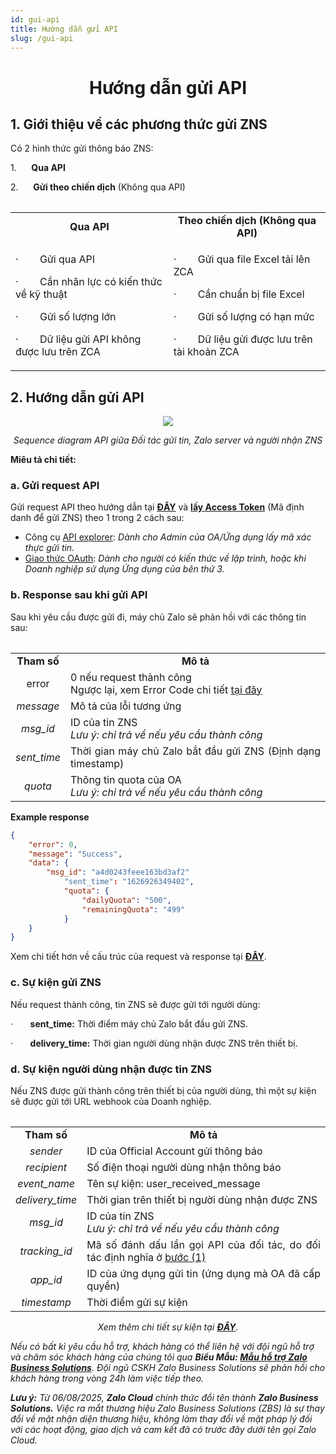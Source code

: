 ```yaml
---
id: gui-api
title: Hướng dẫn gửi API
slug: /gui-api
---
```


# <p align ="center">Hướng dẫn gửi API</p>


## 1. Giới thiệu về các phương thức gửi ZNS


Có 2 hình thức gửi thông báo ZNS: 

1.      **Qua API** 

2.      **Gửi theo chiến dịch** (Không qua API)

<div class="table" align="center">
    <table>
<table><tbody><tr><td style="text-align:center;"><strong>Qua API</strong></td><td style="text-align:center;"><strong>Theo chiến dịch (Không qua API)</strong></td></tr><tr><td><p>·&nbsp;&nbsp;&nbsp;&nbsp;&nbsp;&nbsp; &nbsp;Gửi qua API</p><p>·&nbsp;&nbsp;&nbsp;&nbsp;&nbsp;&nbsp; &nbsp;Cần nhân lực có kiến thức về kỹ thuật&nbsp;</p><p>·&nbsp;&nbsp;&nbsp;&nbsp;&nbsp;&nbsp; &nbsp;Gửi số lượng lớn&nbsp;</p><p>·&nbsp;&nbsp;&nbsp;&nbsp;&nbsp;&nbsp; &nbsp;Dữ liệu gửi API không được lưu trên ZCA</p></td><td><p>·&nbsp;&nbsp;&nbsp;&nbsp;&nbsp;&nbsp; &nbsp;Gửi qua file Excel tải lên ZCA</p><p>·&nbsp;&nbsp;&nbsp;&nbsp;&nbsp;&nbsp; &nbsp;Cần chuẩn bị file Excel&nbsp;</p><p>·&nbsp;&nbsp;&nbsp;&nbsp;&nbsp;&nbsp; &nbsp;Gửi số lượng có hạn mức</p><p>·&nbsp;&nbsp;&nbsp;&nbsp;&nbsp;&nbsp; &nbsp;Dữ liệu gửi được lưu trên tài khoản ZCA</p></td></tr></tbody></table>
</div>


## 2. Hướng dẫn gửi API

<p align="center">
  <img src="https://stc-oa.zdn.vn/uploads/046b14d8a00bee14b617f6dc541a2bd0.png" />
</p>


_<p align="center">Sequence diagram API giữa Đối tác gửi tin, Zalo server và người nhận ZNS</p>_


**Miêu tả chi tiết:**

### a. Gửi request API

Gửi request API theo hướng dẫn tại [**ĐÂY**](https://developers.zalo.me/docs/zalo-notification-service/gui-tin-zns/gui-zns) và [**lấy Access Token**](https://stc-developers.zdn.vn/docs/v2/official-account/bat-dau/xac-thuc-va-uy-quyen-cho-ung-dung-new) (Mã định danh để gửi ZNS) theo 1 trong 2 cách sau:


*   Công cụ [API explorer](https://developers.zalo.me/docs/api/official-account-api/xac-thuc-va-uy-quyen/cach-2-xac-thuc-voi-cong-cu-api-explorer/phuong-thuc-lay-oa-access-token-su-dung-cong-cu-api-explorer-post-5004): _Dành cho Admin của OA/Ứng dụng lấy mã xác thực gửi tin._
*   [Giao thức OAuth](https://developers.zalo.me/docs/api/official-account-api/xac-thuc-va-uy-quyen/cach-1-xac-thuc-voi-giao-thuc-oauth/yeu-cau-cap-moi-oa-access-token-post-4307): _Dành cho người có kiến thức về lập trình, hoặc khi Doanh nghiệp sử dụng Ứng dụng của bên thứ 3._


### b. Response sau khi gửi API


Sau khi yêu cầu được gửi đi, máy chủ Zalo sẽ phản hồi với các thông tin sau:

<div class="table" align="center">
    <table>
<table><tbody><tr><td style="text-align:center;"><strong>Tham số</strong></td><td style="text-align:center;"><strong>Mô tả</strong></td></tr><tr><td style="text-align:center;">error</td><td style="text-align:justify;">0 nếu request thành công<br>Ngược lại, xem Error Code chi tiết&nbsp;<a target="_blank" rel="noopener noreferrer" href="https://developers.zalo.me/docs/api/zalo-notification-service-api/phu-luc/bang-ma-loi-post-5233">tại đây</a></td></tr><tr><td style="text-align:center;"><i>message</i></td><td style="text-align:justify;">Mô tả của lỗi tương ứng</td></tr><tr><td style="text-align:center;"><i>msg_id</i></td><td style="text-align:justify;">ID của tin ZNS<br><i>Lưu ý: chỉ trả về nếu yêu cầu thành công</i></td></tr><tr><td style="text-align:center;"><i>sent_time</i></td><td style="text-align:justify;">Thời gian máy chủ Zalo bắt đầu gửi ZNS (Định dạng timestamp)</td></tr><tr><td style="text-align:center;"><i>quota</i></td><td style="text-align:justify;">Thông tin quota của OA<br><i>Lưu ý: chỉ trả về nếu yêu cầu thành công</i></td></tr></tbody></table>
</div>

**Example response**

```json
{
    "error": 0,
    "message": "Success",
    "data": {
        "msg_id": "a4d0243feee163bd3af2"
            "sent_time": "1626926349402",
            "quota": {
                "dailyQuota": "500",
                "remainingQuota": "499"
            }
    }
}
```

Xem chi tiết hơn về cấu trúc của request và response tại [**ĐÂY**](https://developers.zalo.me/docs/api/zalo-notification-service-api/gui-zns/gui-zns-post-5208).


### c. Sự kiện gửi ZNS [](https://zalo.cloud/zns/guidelines/zns-api#3-s%E1%BB%B1-ki%E1%BB%87n-g%E1%BB%ADi-zns)

Nếu request thành công, tin ZNS sẽ được gửi tới người dùng:

·       **sent\_time:** Thời điểm máy chủ Zalo bắt đầu gửi ZNS.

·       **delivery\_time:** Thời gian người dùng nhận được ZNS trên thiết bị.


### d. Sự kiện người dùng nhận được tin ZNS [](https://zalo.cloud/zns/guidelines/zns-api#4-s%E1%BB%B1-ki%E1%BB%87n-ng%C6%B0%E1%BB%9Di-d%C3%B9ng-nh%E1%BA%ADn-%C4%91%C6%B0%E1%BB%A3c-tin-zns)


Nếu ZNS được gửi thành công trên thiết bị của người dùng, thì một sự kiện sẽ được gửi tới URL webhook của Doanh nghiệp.

<div class="table" align="center">
    <table>
<table><tbody><tr><td style="text-align:center;"><strong>Tham số</strong></td><td style="text-align:center;"><strong>Mô tả</strong></td></tr><tr><td style="text-align:center;"><i>sender</i></td><td style="text-align:justify;">ID của Official Account gửi thông báo</td></tr><tr><td style="text-align:center;"><i>recipient</i></td><td style="text-align:justify;">Số điện thoại người dùng nhận thông báo</td></tr><tr><td style="text-align:center;"><i>event_name</i></td><td style="text-align:justify;">Tên sự kiện: user_received_message</td></tr><tr><td style="text-align:center;"><i>delivery_time</i></td><td style="text-align:justify;">Thời gian trên thiết bị người dùng nhận được ZNS</td></tr><tr><td style="text-align:center;"><i>msg_id</i></td><td style="text-align:justify;">ID của tin ZNS<br><i>Lưu ý: chỉ trả về nếu yêu cầu thành công</i></td></tr><tr><td style="text-align:center;"><i>tracking_id</i></td><td style="text-align:justify;">Mã số đánh dấu lần gọi API của đối tác, do đối tác định nghĩa ở <u>bước (1)</u></td></tr><tr><td style="text-align:center;"><i>app_id</i></td><td style="text-align:justify;">ID của ứng dụng gửi tin (ứng dụng mà OA đã cấp quyền)</td></tr><tr><td style="text-align:center;"><i>timestamp</i></td><td style="text-align:justify;">Thời điểm gửi sự kiện</td></tr></tbody></table>
</div>

_<p align="center">Xem thêm chi tiết sự kiện tại [**ĐÂY**](https://developers.zalo.me/docs/api/zalo-notification-service-api/webhook/su-kien-nguoi-dung-nhan-thong-bao-zns-post-5235).</p>_

_Nếu có bất kì yêu cầu hỗ trợ, khách hàng có thể liên hệ với đội ngũ hỗ trợ và chăm sóc khách hàng của chúng tôi qua **Biểu Mẫu: [Mẫu hỗ trợ Zalo Business Solutions](https://go.zalo.me/SupportZBS )**. Đội ngũ CSKH Zalo Business Solutions sẽ phản hồi cho khách hàng trong vòng 24h làm việc tiếp theo._

_**Lưu ý:**_ _Từ 06/08/2025, **Zalo Cloud** chính thức đổi tên thành **Zalo Business Solutions.** Việc ra mắt thương hiệu Zalo Business Solutions (ZBS) là sự thay đổi về mặt nhận diện thương hiệu, không làm thay đổi về mặt pháp lý đối với các hoạt động, giao dịch và cam kết đã có trước đây dưới tên gọi Zalo Cloud._
